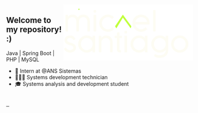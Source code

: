 <img align="right" src="logo.png" width="350px">

## Welcome to my repository! :)

<div>
<p>Java | Spring Boot | PHP | MySQL</p>

- 💼 Intern at @ANS Sistemas
- 👨🏽‍💻 Systems development technician
- 🎓 Systems analysis and development student
</div>

<br>

<div>
   <a href="https://micaelsantiago.vercel.app/" target="_blank">
      <img src="https://img.shields.io/badge/Portifolio-C0FF3B?style=for-the-badge&logo=&logoColor=white" alt="">
   </a>
   <a href="https://www.linkedin.com/in/micael-santiago-959830210/" target="_blank">
      <img src="https://img.shields.io/badge/LinkedIn-222121?style=for-the-badge&logo=linkedin&logoColor=white" alt="">
   </a>
   <a href="mailto:santiagoo.micael04@gmail.com" target="_blank">
      <img src="https://img.shields.io/badge/Gmail-FDFCF3?style=for-the-badge&logo=gmail&logoColor=black" alt="">
   </a>
</div>
